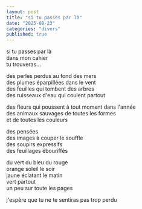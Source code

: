 ```yaml
---
layout: post
title: "si tu passes par là"
date: "2025-08-23"
categories: "divers"
published: true
---
```


si tu passes par là  
dans mon cahier  
tu trouveras...

des perles perdus au fond des mers  
des plumes éparpillées dans le vent  
des feuilles qui tombent des arbres  
des ruisseaux d'eau qui coulent partout  

des fleurs qui poussent à tout moment dans l'année  
des animaux sauvages de toutes les formes  
et de toutes les couleurs  

des pensées  
des images à couper le souffle  
des soupirs expressifs  
des feuillages ébouriffés  

du vert du bleu du rouge  
orange soleil le soir  
jaune éclatant le matin  
vert partout  
un peu sur toute les pages  

j'espère que tu ne te sentiras pas trop perdu  
